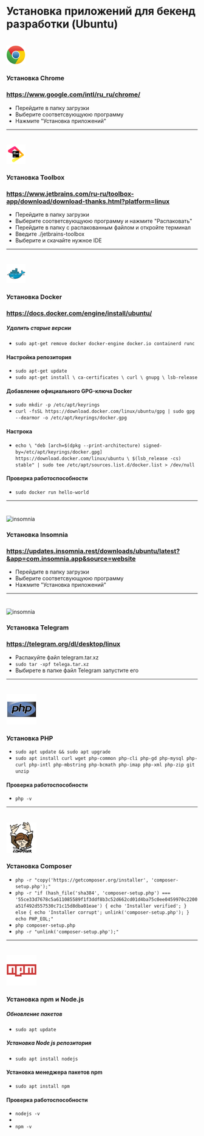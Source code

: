 # Установка приложений для бекенд разработки (Ubuntu)
#


<div>
 <img src="https://github.com/devicons/devicon/blob/master/icons/chrome/chrome-original.svg" title="Chrome" alt="Chrome"  width="50" height="50"/>&nbsp;
</div>

### Установка Chrome
### https://www.google.com/intl/ru_ru/chrome/ 
* Перейдите в папку загрузки 
* Выберите соответсвующуюю программу 
* Нажмите "Установка приложений"


---
#
<div>
 <img src="https://github.com/devicons/devicon/blob/master/icons/jetbrains/jetbrains-original.svg" title="jetbrains" alt="Toolbox"  width="50" height="50"/>&nbsp;
</div>

### Установка Toolbox
### https://www.jetbrains.com/ru-ru/toolbox-app/download/download-thanks.html?platform=linux 
* Перейдите в папку загрузки 
* Выберите соответсвующуюю программу и нажмите "Распаковать"
* Перейдите в папку с распакованным файлом и откройте терминал
* Введите ./jetbrains-toolbox
* Выберите и скачайте нужное IDE


---
#
<div>
 <img src="https://github.com/devicons/devicon/blob/master/icons/docker/docker-original.svg" title="Docker" alt="Docker"  width="50" height="50"/>&nbsp;
</div>

### Установка Docker
### https://docs.docker.com/engine/install/ubuntu/
##### Удалить старые версии
* `sudo apt-get remove docker docker-engine docker.io containerd runc`

#### Настройка репозитория 
* `sudo apt-get update`
* `sudo apt-get install \
  ca-certificates \
  curl \
  gnupg \
  lsb-release`

#### Добавление официального GPG-ключа Docker
* `sudo mkdir -p /etc/apt/keyrings`
* `curl -fsSL https://download.docker.com/linux/ubuntu/gpg | sudo gpg --dearmor -o /etc/apt/keyrings/docker.gpg`

#### Настрока
* `echo \
  "deb [arch=$(dpkg --print-architecture) signed-by=/etc/apt/keyrings/docker.gpg] https://download.docker.com/linux/ubuntu \
  $(lsb_release -cs) stable" | sudo tee /etc/apt/sources.list.d/docker.list > /dev/null`

#### Проверка работоспособности
* `sudo docker run hello-world`


---
#
<div>
 <img src="https://insomnia.rest/images/insomnia-logo.svg" title="Insomnia" alt="insomnia"  width="" height="50"/>&nbsp;
</div>

### Установка Insomnia
### https://updates.insomnia.rest/downloads/ubuntu/latest?&app=com.insomnia.app&source=website
* Перейдите в папку загрузки
* Выберите соответсвующуюю программу
* Нажмите "Установка приложений"


---
#
<div>
 <img src="https://upload.wikimedia.org/wikipedia/commons/thumb/8/83/Telegram_2019_Logo.svg/768px-Telegram_2019_Logo.svg.png?20220331104809" title="Insomnia" alt="insomnia"  width="60" height="60"/>&nbsp;
</div>

### Установка Telegram
### https://telegram.org/dl/desktop/linux
* Распакуйте файл telegram.tar.xz
* `sudo tar -xpf telega.tar.xz`
* Выбирете в папке файл Telegram запустите его


---
#
<div>
 <img src="https://github.com/devicons/devicon/blob/master/icons/php/php-original.svg" title="PHP" alt="PHP"  width="80" height="80"/>&nbsp;
</div>

### Установка PHP
* `sudo apt update && sudo apt upgrade`
* `sudo apt install curl wget php-common php-cli php-gd php-mysql php-curl php-intl php-mbstring php-bcmath php-imap php-xml php-zip git unzip`
#### Проверка работоспособности
* `php -v`


---
#
<div>
 <img src="https://github.com/devicons/devicon/blob/master/icons/composer/composer-original.svg" title="Сomposer" alt="composer"  width="80" height="80"/>&nbsp;
</div>

### Установка Composer
* `php -r "copy('https://getcomposer.org/installer', 'composer-setup.php');"`
* `php -r "if (hash_file('sha384', 'composer-setup.php') === '55ce33d7678c5a611085589f1f3ddf8b3c52d662cd01d4ba75c0ee0459970c2200a51f492d557530c71c15d8dba01eae') { echo 'Installer verified'; } else { echo 'Installer corrupt'; unlink('composer-setup.php'); } echo PHP_EOL;"`
* `php composer-setup.php`
* `php -r "unlink('composer-setup.php');"`



---
#
<div>
 <img src="https://github.com/devicons/devicon/blob/master/icons/npm/npm-original-wordmark.svg" title="npm" alt="npm"  width="80" height="80"/>&nbsp;
</div>

### Установка npm и Node.js
##### Обновление пакетов
* `sudo apt update`
##### Установка  Node js репозитория
* `sudo apt install nodejs`
#### Установка менеджера пакетов npm
* `sudo apt install npm`
#### Проверка работоспособности 
* `nodejs -v`
* 
* `npm -v`

